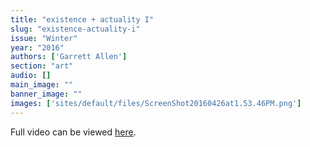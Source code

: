 ```yaml
---
title: "existence + actuality I"
slug: "existence-actuality-i"
issue: "Winter"
year: "2016"
authors: ['Garrett Allen']
section: "art"
audio: []
main_image: ""
banner_image: ""
images: ['sites/default/files/ScreenShot20160426at1.53.46PM.png']
---
```

Full video can be viewed [here](https://vimeo.com/162292825). 

